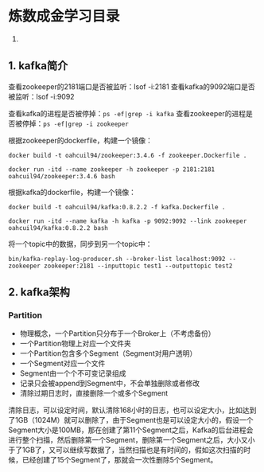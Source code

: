 # 炼数成金学习目录

1. 

## 1. kafka简介

查看zookeeper的2181端口是否被监听：lsof -i:2181
查看kafka的9092端口是否被监听：lsof -i:9092

查看kafka的进程是否被停掉：`ps -ef|grep -i kafka`
查看zookeeper的进程是否被停掉：`ps -ef|grep -i zookeeper`

根据zookeeper的dockerfile，构建一个镜像：

`docker build -t oahcuil94/zookeeper:3.4.6 -f zookeeper.Dockerfile .`

`docker run -itd --name zookeeper -h zookeeper -p 2181:2181 oahcuil94/zookeeper:3.4.6 bash`

根据kafka的dockerfile，构建一个镜像：

`docker build -t oahcuil94/kafka:0.8.2.2 -f kafka.Dockerfile .`

`docker run -itd --name kafka -h kafka -p 9092:9092 --link zookeeper oahcuil94/kafka:0.8.2.2 bash`

将一个topic中的数据，同步到另一个topic中：

`bin/kafka-replay-log-producer.sh --broker-list localhost:9092 --zookeeper zookeeper:2181 --inputtopic test1 --outputtopic test2`

## 2. kafka架构

### Partition

- 物理概念，一个Partition只分布于一个Broker上（不考虑备份）
- 一个Partition物理上对应一个文件夹
- 一个Partition包含多个Segment（Segment对用户透明）
- 一个Segment对应一个文件
- Segment由一个个不可变记录组成
- 记录只会被append到Segment中，不会单独删除或者修改
- 清除过期日志时，直接删除一个或多个Segment

清除日志，可以设定时间，默认清除168小时的日志，也可以设定大小，比如达到了1GB（1024M）就可以删除了，由于Segment也是可以设定大小的，假设一个Segment大小是100MB，那在创建了第11个Segment之后，Kafka的后台进程会进行整个扫描，然后删除第一个Segment，删除第一个Segment之后，大小又小于了1GB了，又可以继续写数据了，当然扫描也是有时间的，假如这次扫描的时候，已经创建了15个Segment了，那就会一次性删除5个Segment。

